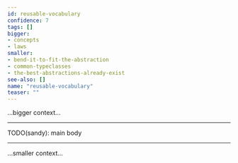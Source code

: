 ```yaml
---
id: reusable-vocabulary
confidence: 7
tags: []
bigger:
- concepts
- laws
smaller:
- bend-it-to-fit-the-abstraction
- common-typeclasses
- the-best-abstractions-already-exist
see-also: []
name: "reusable-vocabulary"
teaser: ""
---
```



...bigger context...

---

TODO(sandy): main body

---

...smaller context...
